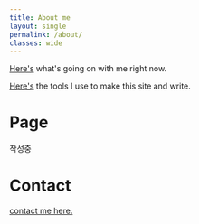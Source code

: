 ```yaml
---
title: About me
layout: single
permalink: /about/
classes: wide
---
```


<!-- ![image-right](/assets/images/site/reading.jpg){: .align-right} -->

[Here's](https://notes.junghanacs.com/now) what's going on with me right now.

[Here's](https://notes.junghanacs.com/tools-i-use) the tools I use to make this site and write.

# Page

작성중

# Contact

[contact me here.](mailto:junghanacs@gmail.com)
